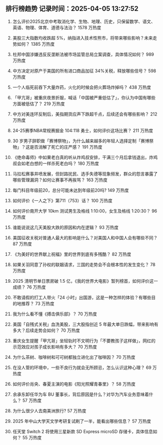 
## 排行榜趋势 记录时间：2025-04-05 13:27:52
  
  1. 怎么评价2025北京中考取消化学、生物、地理、历史，只保留数学、语文、英语、物理、体育、道德与法治？ 1578 万热度
    
  2. 美股三大指数均收跌超 5%，纳指进入技术性熊市，将带来哪些影响？未来走势如何？ 1385 万热度
    
  3. 杜邦中国涉嫌违反反垄断法被市场监管总局立案调查，具体情况如何？ 989 万热度
    
  4. 中方决定对原产于美国的所有进口商品加征 34%关税，释放哪些信号？ 598 万热度
    
  5. 一个人临死前吞下大量炸药，火化的时候会把火葬场炸掉吗？ 438 万热度
    
  6. 「甲亢哥」被重庆夜景折服，喊话「中国被严重低估了」，你认为中国有哪些方面被低估了？ 219 万热度
    
  7. 中方对美连环反制后，美指期货应声下跌超千点，后续还会有哪些影响？ 212 万热度
    
  8. 24-25赛季NBA常规赛掘金 104:118 勇士，如何评价这场比赛？ 211 万热度
    
  9. 30 岁男子辞职做「赛博祭物」，为什么越来越多的年轻人选择定制「赛博祭物」？这是否消解了死亡的庄严感？ 191 万热度
    
  10. 《绝命毒师》中如果老白真的听从炸鸡叔安排，干满三个月后拿钱退出，炸鸡叔会如老白想的一样杀死老白吗？ 180 万热度
    
  11. 马拉松赛事井喷发展，但封路扰民、选手失德等现象频发，群众的怨言暴露了哪些管理漏洞？如何让赛事不再挨骂？ 163 万热度
    
  12. 每门科目年级前20，总分可能未达到年级前20吗? 149 万热度
    
  13. 如何评价《一人之下》第711（753）话？ 100 万热度
    
  14. 如何评价南开大学 10km 测试男生及格线 1:10:00，女生及格线 1:20:30？ 96 万热度
    
  15. 谁能说说这几天美股大跌的原因和内在逻辑？ 93 万热度
    
  16. 美国征收关税对普通人最大的影响是什么？对美国人和中国人会有哪些不同？ 87 万热度
    
  17. 《为美好的世界献上祝福》里的世界到底有多残酷？ 82 万热度
    
  18. 如果关羽同意了孙权的联姻请求，三国的走势会不会根本性的发生变化？ 78 万热度
    
  19. 2025 清明节单日票房破 1.5 亿，《我的世界大电影》暂列榜首，如何评价这一成绩？ 76 万热度
    
  20. 不敢请假的打工人带火「24 小时」出国游，这是一种怎样的体验？有哪些目的地推荐？ 73 万热度
    
  21. 我为什么看不懂《搏击俱乐部》？ 70 万热度
    
  22. 美国「自残式关税」血洗美股，三大股指创近 5 年最大单日跌幅，带来影响有多大？后续走势会如何？ 70 万热度
    
  23. 重庆女生提醒「甲亢哥」坐轻轨时不文明行为「不要教孩子这样做」，网红的示范效应对孩子成长影响有多大？ 70 万热度
    
  24. 为什么茶树、咖啡树和可可树都独立进化出了咖啡因？ 70 万热度
    
  25. 在没人管的环境中，一些不良行为就会无所顾忌，怎么认识这种心理？ 69 万热度
    
  26. 如何评价肖央、春夏主演的电影《阳光照耀青春里》？ 58 万热度
    
  27. 余承东卸任华为车 BU 董事长，背后原因是什么？对华为汽车业务意味着什么？ 57 万热度
    
  28. 为什么很少人去南美洲旅行? 57 万热度
    
  29. 2025 年中山大学天文学考研复试刷了一半，能看出哪些信息？ 57 万热度
    
  30. 任天堂 Switch 2 将使用三星新款 SD Express microSD 存储卡，具体信息如何？ 55 万热度
    
